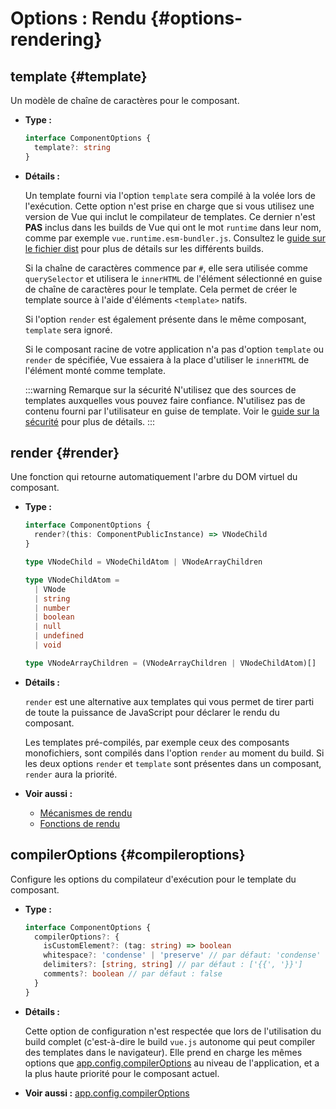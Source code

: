# Options : Rendu {#options-rendering}

## template {#template}

Un modèle de chaîne de caractères pour le composant.

- **Type :**

  ```ts
  interface ComponentOptions {
    template?: string
  }
  ```

- **Détails :**

  Un template fourni via l'option `template` sera compilé à la volée lors de l'exécution. Cette option n'est prise en charge que si vous utilisez une version de Vue qui inclut le compilateur de templates. Ce dernier n'est **PAS** inclus dans les builds de Vue qui ont le mot `runtime` dans leur nom, comme par exemple `vue.runtime.esm-bundler.js`. Consultez le [guide sur le fichier dist](https://github.com/vuejs/core/tree/main/packages/vue#which-dist-file-to-use) pour plus de détails sur les différents builds.

  Si la chaîne de caractères commence par `#`, elle sera utilisée comme `querySelector` et utilisera le `innerHTML` de l'élément sélectionné en guise de chaîne de caractères pour le template. Cela permet de créer le template source à l'aide d'éléments `<template>` natifs.

  Si l'option `render` est également présente dans le même composant, `template` sera ignoré.

  Si le composant racine de votre application n'a pas d'option `template` ou `render` de spécifiée, Vue essaiera à la place d'utiliser le `innerHTML` de l'élément monté comme template.

  :::warning Remarque sur la sécurité
  N'utilisez que des sources de templates auxquelles vous pouvez faire confiance. N'utilisez pas de contenu fourni par l'utilisateur en guise de template. Voir le [guide sur la sécurité](/guide/best-practices/security.html#rule-no-1-never-use-non-trusted-templates) pour plus de détails.
  :::

## render {#render}

Une fonction qui retourne automatiquement l'arbre du DOM virtuel du composant.

- **Type :**

  ```ts
  interface ComponentOptions {
    render?(this: ComponentPublicInstance) => VNodeChild
  }

  type VNodeChild = VNodeChildAtom | VNodeArrayChildren

  type VNodeChildAtom =
    | VNode
    | string
    | number
    | boolean
    | null
    | undefined
    | void

  type VNodeArrayChildren = (VNodeArrayChildren | VNodeChildAtom)[]
  ```

- **Détails :**

  `render` est une alternative aux templates qui vous permet de tirer parti de toute la puissance de JavaScript pour déclarer le rendu du composant.

  Les templates pré-compilés, par exemple ceux des composants monofichiers, sont compilés dans l'option `render` au moment du build. Si les deux options `render` et `template` sont présentes dans un composant, `render` aura la priorité.

- **Voir aussi :**
  - [Mécanismes de rendu](/guide/extras/rendering-mechanism)
  - [Fonctions de rendu](/guide/extras/render-function)

## compilerOptions {#compileroptions}

Configure les options du compilateur d'exécution pour le template du composant.

- **Type :**

  ```ts
  interface ComponentOptions {
    compilerOptions?: {
      isCustomElement?: (tag: string) => boolean
      whitespace?: 'condense' | 'preserve' // par défaut: 'condense'
      delimiters?: [string, string] // par défaut : ['{{', '}}']
      comments?: boolean // par défaut : false
    }
  }
  ```

- **Détails :**

  Cette option de configuration n'est respectée que lors de l'utilisation du build complet (c'est-à-dire le build `vue.js` autonome qui peut compiler des templates dans le navigateur). Elle prend en charge les mêmes options que [app.config.compilerOptions](/api/application.html#app-config-compileroptions) au niveau de l'application, et a la plus haute priorité pour le composant actuel.

- **Voir aussi :** [app.config.compilerOptions](/api/application.html#app-config-compileroptions)
